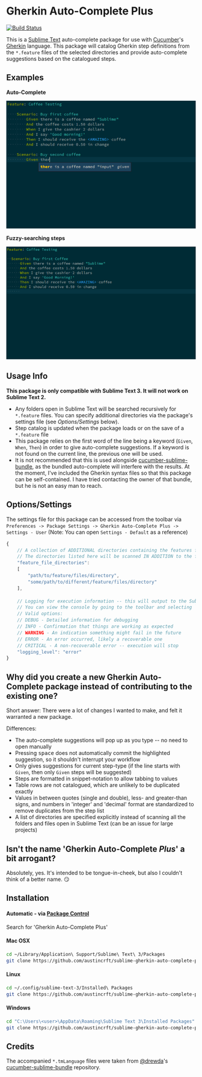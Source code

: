 # Gherkin Auto-Complete Plus
[![Build Status](https://travis-ci.org/austincrft/sublime-gherkin-auto-complete-plus.svg?branch=master)](https://travis-ci.org/austincrft/sublime-gherkin-auto-complete-plus)

This is a [Sublime Text](http://www.sublimetext.com/) auto-complete package for use with [Cucumber](https://cucumber.io/)'s [Gherkin](https://cucumber.io/docs/reference#gherkin) language. This package will catalog Gherkin step definitions from the `*.feature` files of the selected directories and provide auto-complete suggestions based on the catalogued steps.

## Examples

**Auto-Complete**

![auto_complete](/img/auto_complete.gif)

**Fuzzy-searching steps**

![example](/img/list_steps_command.gif)


## Usage Info
**This package is only compatible with Sublime Text 3. It will not work on Sublime Text 2.**
- Any folders open in Sublime Text will be searched recursively for `*.feature` files. You can specify additional directories via the package's settings file (see *Options/Settings* below).
- Step catalog is updated when the package loads or on the save of a `*.feature` file
- This package relies on the first word of the line being a keyword (`Given`, `When`, `Then`) in order to give auto-complete suggestions. If a keyword is not found on the current line, the previous one will be used.
- It is not recommended that this is used alongside [cucumber-sublime-bundle](https://github.com/drewda/cucumber-sublime-bundle), as the bundled auto-complete will interfere with the results. At the moment, I've included the Gherkin syntax files so that this package can be self-contained. I have tried contacting the owner of that bundle, but he is not an easy man to reach.


## Options/Settings
The settings file for this package can be accessed from the toolbar via `Preferences -> Package Settings -> Gherkin Auto-Complete Plus -> Settings - User` (Note: You can open `Settings - Default` as a reference)

```javascript
{
    // A collection of ADDITIONAL directories containing the features files you would like to scan
    // The directories listed here will be scanned IN ADDITION to the folder(s) open in Sublime Text
    "feature_file_directories":
    [
        "path/to/feature/files/directory",
        "some/path/to/different/feature/files/directory"
    ],

    // Logging for execution information -- this will output to the Sublime Text Console
    // You can view the console by going to the toolbar and selecting `View -> Show Console`
    // Valid options:
    // DEBUG - Detailed information for debugging
    // INFO - Confirmation that things are working as expected
    // WARNING - An indication something might fail in the future
    // ERROR - An error occurred, likely a recoverable one
    // CRITICAL - A non-recoverable error -- execution will stop
    "logging_level": "error"
}
```


## Why did you create a new Gherkin Auto-Complete package instead of contributing to the existing one?
Short answer: There were a lot of changes I wanted to make, and felt it warranted a new package.

Differences:
- The auto-complete suggestions will pop up as you type -- no need to open manually
- Pressing <kbd>space</kbd> does not automatically commit the highlighted suggestion, so it shouldn't interrupt your workflow
- Only gives suggestions for current step-type (if the line starts with `Given`, then only `Given` steps will be suggested)
- Steps are formatted in snippet-notation to allow tabbing to values
- Table rows are not catalogued, which are unlikely to be duplicated exactly
- Values in between quotes (single and double), less- and greater-than signs, and numbers in 'integer' and 'decimal' format are standardized to remove duplicates from the step list
- A list of directories are specified explicitly instead of scanning all the folders and files open in Sublime Text (can be an issue for large projects)


## Isn't the name 'Gherkin Auto-Complete *Plus*' a bit arrogant?
Absolutely, yes. It's intended to be tongue-in-cheek, but also I couldn't think of a better name. :smirk:


## Installation

#### Automatic - via [Package Control](https://packagecontrol.io/)
Search for 'Gherkin Auto-Complete Plus'

#### Mac OSX
``` bash
cd ~/Library/Application\ Support/Sublime\ Text\ 3/Packages
git clone https://github.com/austincrft/sublime-gherkin-auto-complete-plus.git "Gherkin Auto-Complete Plus"
```

#### Linux
``` bash
cd ~/.config/sublime-text-3/Installed\ Packages
git clone https://github.com/austincrft/sublime-gherkin-auto-complete-plus.git "Gherkin Auto-Complete Plus"
```

#### Windows
``` bash
cd "C:\Users\<user>\AppData\Roaming\Sublime Text 3\Installed Packages"
git clone https://github.com/austincrft/sublime-gherkin-auto-complete-plus.git "Gherkin Auto-Complete Plus"
```


## Credits
The accompanied `*.tmLanguage` files were taken from [@drewda](https://github.com/drewda)'s [cucumber-sublime-bundle](https://github.com/drewda/cucumber-sublime-bundle) repository.
